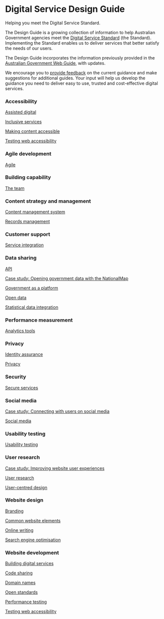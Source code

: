 Digital Service Design Guide
============================

Helping you meet the Digital Service Standard.

The Design Guide is a growing collection of information to help Australian Government agencies meet the [Digital Service Standard](../../standard/digital_service_standard.md) (the Standard). Implementing the Standard enables us to deliver services that better satisfy the needs of our users.

The Design Guide incorporates the information previously provided in the [Australian Government Web Guide](http://webguide.gov.au), with updates.

We encourage you to [provide feedback](../../feedback%3Furl_from=Howtoapply.html) on the current guidance and make suggestions for additional guides. Your input will help us develop the guidance you need to deliver easy to use, trusted and cost-effective digital services.

### Accessibility

[Assisted digital](../../node/assisted_digital.md)

[Inclusive services](../../node/inclusive_services.md)

[Making content accessible](../../node/making_content_accessible.md)

[Testing web accessibility](../../node/testing_web_accessibility.md)

### Agile development

[Agile](../../node/agile.md)

### Building capability

[The team](../../the_team.md)

### Content strategy and management

[Content management system](../../node/content_management_system.md)

[Records management](../../node/records_management.md)

### Customer support

[Service integration](../../node/service_integration.md)

### Data sharing

[API](../../node/api.md)

[Case study: Opening government data with the NationalMap](../../node/case_study_opening_government_data_with_the_nationalmap.md)

[Government as a platform](../../node/government_as_a_platform.md)

[Open data](../../node/open_data.md)

[Statistical data integration](../../node/statistical_data_integration.md)

### Performance measurement

[Analytics tools](../../node/analytics_tools.md)

### Privacy

[Identity assurance](../../node/identity_assurance.md)

[Privacy](../../node/privacy.md)

### Security

[Secure services](../../node/secure_services.md)

### Social media

[Case study: Connecting with users on social media](../../node/case_study_connecting_with_users_on_social_media.md)

[Social media](../../node/social_media.md)

### Usability testing

[Usability testing](../../usability_testing.md)

### User research

[Case study: Improving website user experiences](../../node/case_study_improving_website_user_experiences.md)

[User research](../../node/user_research.md)

[User-centred design](../../user_centred_design.md)

### Website design

[Branding](../../node/branding.md)

[Common website elements](../../node/common_website_elements.md)

[Online writing](../../node/online_writing.md)

[Search engine optimisation](search_engine_optimisation.md)

### Website development

[Building digital services](../../node/building_digital_services.md)

[Code sharing](../../node/code_sharing.md)

[Domain names](../../node/domain_names.md)

[Open standards](../../node/open_standards.md)

[Performance testing](../../node/performance_testing.md)

[Testing web accessibility](../../node/testing_web_accessibility.md)

